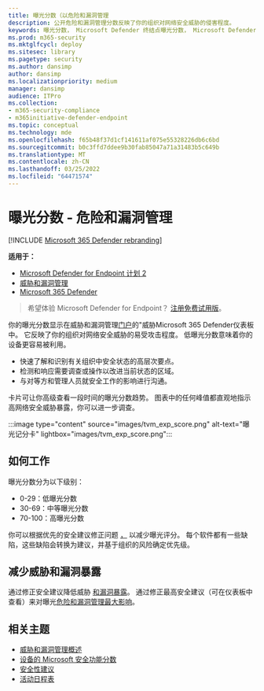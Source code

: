 ```yaml
---
title: 曝光分数（以危险和漏洞管理
description: 公开危险和漏洞管理分数反映了你的组织对网络安全威胁的侵害程度。
keywords: 曝光分数， Microsoft Defender 终结点曝光分数， Microsoft Defender 终结点电视曝光分数， 组织曝光分数， 电视组织曝光分数， 危险和漏洞管理， 适用于终结点的 Microsoft Defender
ms.prod: m365-security
ms.mktglfcycl: deploy
ms.sitesec: library
ms.pagetype: security
ms.author: dansimp
author: dansimp
ms.localizationpriority: medium
manager: dansimp
audience: ITPro
ms.collection:
- m365-security-compliance
- m365initiative-defender-endpoint
ms.topic: conceptual
ms.technology: mde
ms.openlocfilehash: f65b48f37d1cf141611af075e55328226db6c6bd
ms.sourcegitcommit: b0c3ffd7ddee9b30fab85047a71a31483b5c649b
ms.translationtype: MT
ms.contentlocale: zh-CN
ms.lasthandoff: 03/25/2022
ms.locfileid: "64471574"
---
```

# <a name="exposure-score---threat-and-vulnerability-management"></a>曝光分数 - 危险和漏洞管理

[!INCLUDE [Microsoft 365 Defender rebranding](../../includes/microsoft-defender.md)]

**适用于：**

- [Microsoft Defender for Endpoint 计划 2](https://go.microsoft.com/fwlink/?linkid=2154037)
- [威胁和漏洞管理](next-gen-threat-and-vuln-mgt.md)
- [Microsoft 365 Defender](https://go.microsoft.com/fwlink/?linkid=2118804)

> 希望体验 Microsoft Defender for Endpoint？ [注册免费试用版](https://signup.microsoft.com/create-account/signup?products=7f379fee-c4f9-4278-b0a1-e4c8c2fcdf7e&ru=https://aka.ms/MDEp2OpenTrial?ocid=docs-wdatp-portaloverview-abovefoldlink)。

你的曝光分数显示在威胁和漏洞管理[门户](tvm-dashboard-insights.md)的"威胁Microsoft 365 Defender仪表板中。 它反映了你的组织对网络安全威胁的易受攻击程度。 低曝光分数意味着你的设备更容易被利用。

- 快速了解和识别有关组织中安全状态的高层次要点。
- 检测和响应需要调查或操作以改进当前状态的区域。
- 与对等方和管理人员就安全工作的影响进行沟通。

卡片可让你高级查看一段时间的曝光分数趋势。 图表中的任何峰值都直观地指示高网络安全威胁暴露，你可以进一步调查。

:::image type="content" source="images/tvm_exp_score.png" alt-text="曝光记分卡" lightbox="images/tvm_exp_score.png":::

## <a name="how-it-works"></a>如何工作

曝光分数分为以下级别：

- 0-29：低曝光分数
- 30-69：中等曝光分数
- 70-100：高曝光分数

你可以根据优先的安全建议修正问题 [，](tvm-security-recommendation.md) 以减少曝光评分。 每个软件都有一些缺陷，这些缺陷会转换为建议，并基于组织的风险确定优先级。

## <a name="reduce-your-threat-and-vulnerability-exposure"></a>减少威胁和漏洞暴露

通过修正安全建议降低威胁 [和漏洞暴露](tvm-security-recommendation.md)。 通过修正最高安全建议（可在仪表板中查看）来对曝光[危险和漏洞管理最大影响](tvm-dashboard-insights.md)。

## <a name="related-topics"></a>相关主题

- [威胁和漏洞管理概述](next-gen-threat-and-vuln-mgt.md)
- [设备的 Microsoft 安全功能分数](tvm-microsoft-secure-score-devices.md)
- [安全性建议](tvm-security-recommendation.md)
- [活动日程表](threat-and-vuln-mgt-event-timeline.md)
